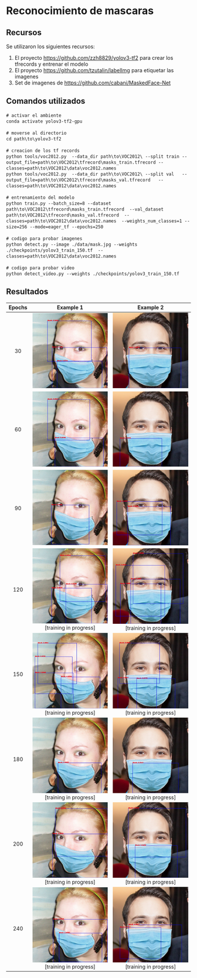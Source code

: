 # Reconocimiento de mascaras

## Recursos

Se utilizaron los siguientes recursos:

1. El proyecto https://github.com/zzh8829/yolov3-tf2 para crear los tfrecords y entrenar el modelo
2. El proyecto https://github.com/tzutalin/labelImg para etiquetar las imagenes
3. Set de imagenes de https://github.com/cabani/MaskedFace-Net

## Comandos utilizados

``` 
# activar el ambiente
conda activate yolov3-tf2-gpu

# moverse al directorio
cd path\to\yolov3-tf2

# creacion de los tf records
python tools/voc2012.py  --data_dir path\to\VOC2012\ --split train --output_file=path\to\VOC2012\tfrecord\masks_train.tfrecord --classes=path\to\VOC2012\data\voc2012.names 
python tools/voc2012.py  --data_dir path\to\VOC2012\ --split val   --output_file=path\to\VOC2012\tfrecord\masks_val.tfrecord   --classes=path\to\VOC2012\data\voc2012.names 

# entrenamiento del modelo
python train.py --batch_size=8 --dataset path\to\VOC2012\tfrecord\masks_train.tfrecord  --val_dataset path\to\VOC2012\tfrecord\masks_val.tfrecord  --classes=path\to\VOC2012\data\voc2012.names  --weights_num_classes=1 --size=256 --mode=eager_tf --epochs=250

# codigo para probar imagenes
python detect.py --image ./data/mask.jpg --weights ./checkpoints/yolov3_train_150.tf  --classes=path\to\VOC2012\data\voc2012.names

# codigo para probar video
python detect_video.py --weights ./checkpoints/yolov3_train_150.tf
```

## Resultados

| Epochs |                          Example 1                           |                          Example 2                           |
| :----: | :----------------------------------------------------------: | :----------------------------------------------------------: |
|   30   | ![output30](https://github.com/juanjosesanchez/masks-recgonition/blob/main/examples/output30.jpg) | ![output30](https://github.com/juanjosesanchez/masks-recgonition/blob/main/examples/output2-30.jpg) |
|   60   | ![output60](https://github.com/juanjosesanchez/masks-recgonition/blob/main/examples/output60.jpg) | ![output60](https://github.com/juanjosesanchez/masks-recgonition/blob/main/examples/output2-60.jpg) |
|   90   | ![output90](https://github.com/juanjosesanchez/masks-recgonition/blob/main/examples/output90.jpg) | ![output90](https://github.com/juanjosesanchez/masks-recgonition/blob/main/examples/output2-90.jpg) |
|  120   | ![output120](https://github.com/juanjosesanchez/masks-recgonition/blob/main/examples/output120.jpg)[training in progress] | ![output120](https://github.com/juanjosesanchez/masks-recgonition/blob/main/examples/output2-120.jpg) [training in progress] |
|  150   | ![output150](https://github.com/juanjosesanchez/masks-recgonition/blob/main/examples/output150.jpg)[training in progress] | ![output150](https://github.com/juanjosesanchez/masks-recgonition/blob/main/examples/output2-150.jpg) [training in progress] |
|  180   | ![output180](https://github.com/juanjosesanchez/masks-recgonition/blob/main/examples/output180.jpg)[training in progress] | ![output180](https://github.com/juanjosesanchez/masks-recgonition/blob/main/examples/output2-180.jpg) [training in progress] |
|  200   | ![output200](https://github.com/juanjosesanchez/masks-recgonition/blob/main/examples/output200.jpg)[training in progress] | ![output200](https://github.com/juanjosesanchez/masks-recgonition/blob/main/examples/output2-200.jpg)[training in progress] |
|  240   | ![output250](https://github.com/juanjosesanchez/masks-recgonition/blob/main/examples/output250.jpg)[training in progress] | ![output250](https://github.com/juanjosesanchez/masks-recgonition/blob/main/examples/output2-250.jpg)[training in progress] |

